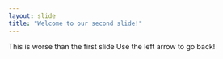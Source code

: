 ```yaml
---
layout: slide
title: "Welcome to our second slide!"
---
```

This is worse than the first slide
Use the left arrow to go back!
